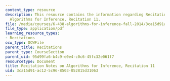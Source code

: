 ```yaml
---
content_type: resource
description: This resource contains the information regarding Recitation Notes on
  Algorithms for Inference, Recitation 11.
file: /media/courses/6-438-algorithms-for-inference-fall-2014/3ca15d91ac125c968503052815d31063_MIT6_438F14_rec11.pdf
file_type: application/pdf
learning_resource_types:
- Recitations
ocw_type: OCWFile
parent_title: Recitations
parent_type: CourseSection
parent_uid: 95d99fa6-b4c9-e0e4-c0c6-45fc32e061f7
resourcetype: Document
title: Recitation Notes on Algorithms for Inference, Recitation 11
uid: 3ca15d91-ac12-5c96-8503-052815d31063
---
```

